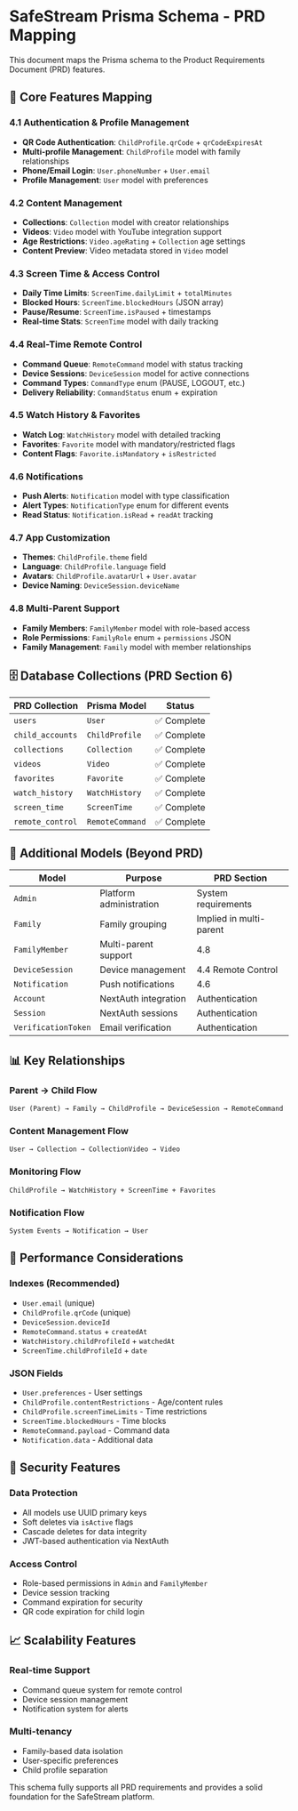 # SafeStream Prisma Schema - PRD Mapping

This document maps the Prisma schema to the Product Requirements Document (PRD) features.

## 🎯 Core Features Mapping

### 4.1 Authentication & Profile Management
- **QR Code Authentication**: `ChildProfile.qrCode` + `qrCodeExpiresAt`
- **Multi-profile Management**: `ChildProfile` model with family relationships
- **Phone/Email Login**: `User.phoneNumber` + `User.email`
- **Profile Management**: `User` model with preferences

### 4.2 Content Management
- **Collections**: `Collection` model with creator relationships
- **Videos**: `Video` model with YouTube integration support
- **Age Restrictions**: `Video.ageRating` + `Collection` age settings
- **Content Preview**: Video metadata stored in `Video` model

### 4.3 Screen Time & Access Control
- **Daily Time Limits**: `ScreenTime.dailyLimit` + `totalMinutes`
- **Blocked Hours**: `ScreenTime.blockedHours` (JSON array)
- **Pause/Resume**: `ScreenTime.isPaused` + timestamps
- **Real-time Stats**: `ScreenTime` model with daily tracking

### 4.4 Real-Time Remote Control
- **Command Queue**: `RemoteCommand` model with status tracking
- **Device Sessions**: `DeviceSession` model for active connections
- **Command Types**: `CommandType` enum (PAUSE, LOGOUT, etc.)
- **Delivery Reliability**: `CommandStatus` enum + expiration

### 4.5 Watch History & Favorites
- **Watch Log**: `WatchHistory` model with detailed tracking
- **Favorites**: `Favorite` model with mandatory/restricted flags
- **Content Flags**: `Favorite.isMandatory` + `isRestricted`

### 4.6 Notifications
- **Push Alerts**: `Notification` model with type classification
- **Alert Types**: `NotificationType` enum for different events
- **Read Status**: `Notification.isRead` + `readAt` tracking

### 4.7 App Customization
- **Themes**: `ChildProfile.theme` field
- **Language**: `ChildProfile.language` field
- **Avatars**: `ChildProfile.avatarUrl` + `User.avatar`
- **Device Naming**: `DeviceSession.deviceName`

### 4.8 Multi-Parent Support
- **Family Members**: `FamilyMember` model with role-based access
- **Role Permissions**: `FamilyRole` enum + `permissions` JSON
- **Family Management**: `Family` model with member relationships

## 🗄️ Database Collections (PRD Section 6)

| PRD Collection | Prisma Model | Status |
|----------------|--------------|---------|
| `users` | `User` | ✅ Complete |
| `child_accounts` | `ChildProfile` | ✅ Complete |
| `collections` | `Collection` | ✅ Complete |
| `videos` | `Video` | ✅ Complete |
| `favorites` | `Favorite` | ✅ Complete |
| `watch_history` | `WatchHistory` | ✅ Complete |
| `screen_time` | `ScreenTime` | ✅ Complete |
| `remote_control` | `RemoteCommand` | ✅ Complete |

## 🔧 Additional Models (Beyond PRD)

| Model | Purpose | PRD Section |
|-------|---------|-------------|
| `Admin` | Platform administration | System requirements |
| `Family` | Family grouping | Implied in multi-parent |
| `FamilyMember` | Multi-parent support | 4.8 |
| `DeviceSession` | Device management | 4.4 Remote Control |
| `Notification` | Push notifications | 4.6 |
| `Account` | NextAuth integration | Authentication |
| `Session` | NextAuth sessions | Authentication |
| `VerificationToken` | Email verification | Authentication |

## 📊 Key Relationships

### Parent → Child Flow
```
User (Parent) → Family → ChildProfile → DeviceSession → RemoteCommand
```

### Content Management Flow
```
User → Collection → CollectionVideo → Video
```

### Monitoring Flow
```
ChildProfile → WatchHistory + ScreenTime + Favorites
```

### Notification Flow
```
System Events → Notification → User
```

## 🚀 Performance Considerations

### Indexes (Recommended)
- `User.email` (unique)
- `ChildProfile.qrCode` (unique)
- `DeviceSession.deviceId`
- `RemoteCommand.status` + `createdAt`
- `WatchHistory.childProfileId` + `watchedAt`
- `ScreenTime.childProfileId` + `date`

### JSON Fields
- `User.preferences` - User settings
- `ChildProfile.contentRestrictions` - Age/content rules
- `ChildProfile.screenTimeLimits` - Time restrictions
- `ScreenTime.blockedHours` - Time blocks
- `RemoteCommand.payload` - Command data
- `Notification.data` - Additional data

## 🔐 Security Features

### Data Protection
- All models use UUID primary keys
- Soft deletes via `isActive` flags
- Cascade deletes for data integrity
- JWT-based authentication via NextAuth

### Access Control
- Role-based permissions in `Admin` and `FamilyMember`
- Device session tracking
- Command expiration for security
- QR code expiration for child login

## 📈 Scalability Features

### Real-time Support
- Command queue system for remote control
- Device session management
- Notification system for alerts

### Multi-tenancy
- Family-based data isolation
- User-specific preferences
- Child profile separation

This schema fully supports all PRD requirements and provides a solid foundation for the SafeStream platform.
